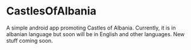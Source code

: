 # CastlesOfAlbania
A simple android app promoting Castles of Albania. Currently, it is in albanian language but soon will be in English and other languages. New stuff coming soon.
